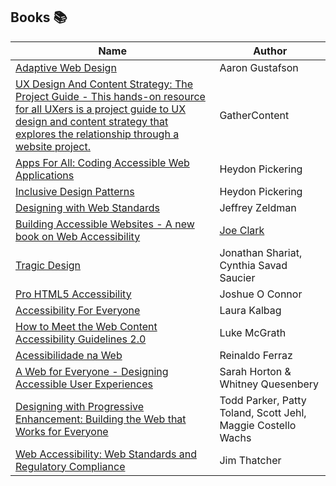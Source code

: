 
## Books :books:

| Name | Author |
| --- | --- |
|[Adaptive Web Design](https://www.amazon.com/Adaptive-Web-Design-Experiences-Progressive/dp/098358950X)| Aaron Gustafson
|[UX Design And Content Strategy: The Project Guide - This hands-on resource for all UXers is a project guide to UX design and content strategy that explores the relationship through a website project.](https://gathercontent.com/a-project-guide-to-ux-design-download-pdf) | GatherContent
|[Apps For All: Coding Accessible Web Applications](https://shop.smashingmagazine.com/products/apps-for-all)| Heydon Pickering
|[Inclusive Design Patterns](https://shop.smashingmagazine.com/products/inclusive-design-patterns)|Heydon Pickering
|[Designing with Web Standards](https://www.amazon.com/Designing-Web-Standards-Jeffrey-Zeldman/dp/0321616952)| Jeffrey Zeldman
|[Building Accessible Websites - A new book on Web Accessibility](http://joeclark.org/book/)|[Joe Clark](http://joeclark.org/)
|[Tragic Design](http://www.tragicdesign.com/)| Jonathan Shariat, Cynthia Savad Saucier
|[Pro HTML5 Accessibility](https://www.amazon.com/Pro-HTML5-Accessibility-Professional-Apress/dp/1430241942)|Joshue O Connor
|[Accessibility For Everyone](https://abookapart.com/products/accessibility-for-everyone)| Laura Kalbag
|[How to Meet the Web Content Accessibility Guidelines 2.0](https://www.wuhcag.com/wcag/)| Luke McGrath
|[Acessibilidade na Web](https://www.amazon.com.br/Acessibilidade-web-Universit%C3%A1ria-Reinaldo-Ferraz-ebook/dp/B077ZW7267?qid=1527961804&refinements=p_27%3AReinaldo+Ferraz&sr=1-2&text=Reinaldo+Ferraz&ref=sr_1_2)| Reinaldo Ferraz
|[A Web for Everyone - Designing Accessible User Experiences](http://rosenfeldmedia.com/books/a-web-for-everyone/)| Sarah Horton & Whitney Quesenbery
|[Designing with Progressive Enhancement: Building the Web that Works for Everyone](https://www.amazon.com/Designing-Progressive-Enhancement-Building-Everyone/dp/0321658884/)| Todd Parker, Patty Toland, Scott Jehl, Maggie Costello Wachs
|[Web Accessibility: Web Standards and Regulatory Compliance](https://www.amazon.com/Web-Accessibility-Standards-Regulatory-Compliance/dp/1590596382)| Jim Thatcher
